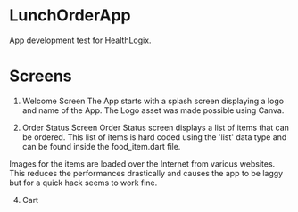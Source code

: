 # LunchOrderApp
App development test for HealthLogix.

# Screens
1. Welcome Screen
The App starts with a splash screen displaying a logo and name of the App. The Logo asset was made possible using Canva.

2. Order Status Screen
Order Status screen displays a list of items that can be ordered. This list of items is hard coded using the 'list' data type and can be found inside the food_item.dart file.

Images for the items are loaded over the Internet from various websites. This reduces the performances drastically and causes the app to be laggy but for a quick hack seems to work fine.


4. Cart


